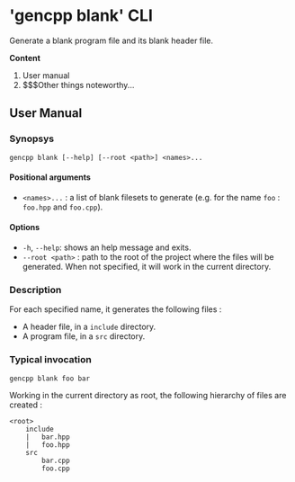 # 'gencpp blank' CLI

Generate a blank program file and its blank header file.

**Content**

1. User manual
2. $$$Other things noteworthy...

## User Manual

### Synopsys

`gencpp blank [--help] [--root <path>] <names>...`

#### Positional arguments

* `<names>...` : a list of blank filesets to generate (e.g. for the name `foo` : `foo.hpp` and `foo.cpp`).

#### Options

*  `-h`, `--help`: shows an help message and exits.
*  `--root <path>` : path to the root of the project where the files will be generated. When not specified, it will work in the current directory.

### Description

For each specified name, it generates the following files : 

* A header file, in a `include` directory.
* A program file, in a `src` directory.

### Typical invocation

```
gencpp blank foo bar
```

Working in the current directory as root, the following hierarchy of files are created : 

```
<root>
    include
    |   bar.hpp
    |   foo.hpp
    src
        bar.cpp
        foo.cpp
```

